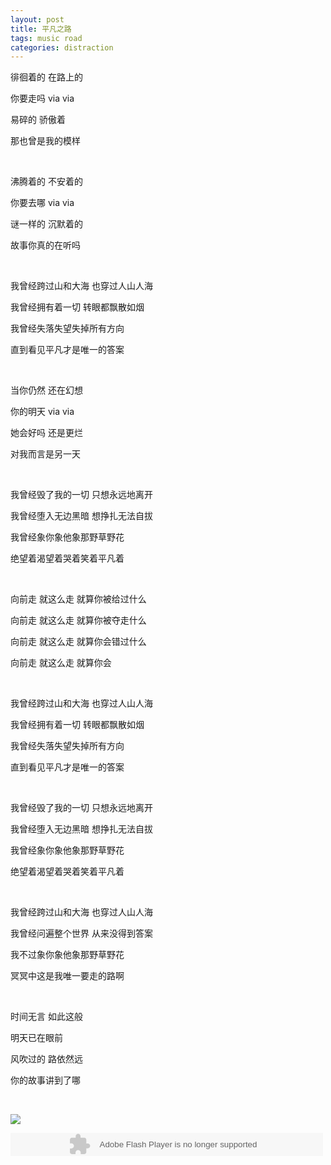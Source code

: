 ```yaml
---
layout: post
title: 平凡之路
tags: music road
categories: distraction
---
```


徘徊着的 在路上的  

你要走吗 via via  

易碎的 骄傲着  

那也曾是我的模样  

<!--more-->
<br>

沸腾着的 不安着的  

你要去哪 via via  

谜一样的 沉默着的  

故事你真的在听吗  

<br>

我曾经跨过山和大海 也穿过人山人海  

我曾经拥有着一切 转眼都飘散如烟  

我曾经失落失望失掉所有方向  

直到看见平凡才是唯一的答案  

<br>

当你仍然 还在幻想  

你的明天 via via  

她会好吗 还是更烂  

对我而言是另一天  

<br>

我曾经毁了我的一切 只想永远地离开  

我曾经堕入无边黑暗 想挣扎无法自拔  

我曾经象你象他象那野草野花  

绝望着渴望着哭着笑着平凡着  

<br>

向前走 就这么走 就算你被给过什么  

向前走 就这么走 就算你被夺走什么  

向前走 就这么走 就算你会错过什么  

向前走 就这么走 就算你会  

<br>

我曾经跨过山和大海 也穿过人山人海  

我曾经拥有着一切 转眼都飘散如烟  

我曾经失落失望失掉所有方向  

直到看见平凡才是唯一的答案  

<br>

我曾经毁了我的一切 只想永远地离开  

我曾经堕入无边黑暗 想挣扎无法自拔  

我曾经象你象他象那野草野花  

绝望着渴望着哭着笑着平凡着  

<br>

我曾经跨过山和大海 也穿过人山人海  

我曾经问遍整个世界 从来没得到答案  

我不过象你象他象那野草野花  

冥冥中这是我唯一要走的路啊  

<br>

时间无言 如此这般  

明天已在眼前  

风吹过的 路依然远  

你的故事讲到了哪  

<br>

![][1]

<embed src="http://vimg.ifeng.com/swf/musicplayer.swf" width="500" height="37" name="fplay" allowfullscreen="true" wmode="transparent" allowscriptaccess="always" flashvars="guid=11160150-0de1-4082-a98f-f9b064de39f1&amp;from=yue&amp;AutoPlay=false&amp;clickPlay=true&amp;uid=1400145195083_163js06432&amp;sid=&amp;locid=&amp;pageurl=http://yue.ifeng.com/listen/neidi/detail_2014_07/16/37360645_0.shtml" type="application/x-shockwave-flash" pluginspage="http://www.macromedia.com/go/getflashplayer">

[1]: http://bikethru.com/media/img/2014-07-16-viavia.png
